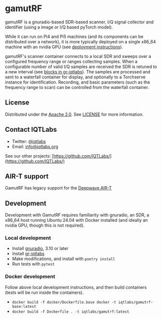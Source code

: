 # gamutRF

gamutRF is a gnuradio-based SDR-based scanner, I/Q signal collector and identifier (using a image or I/Q based pyTorch model).

While it can run on Pi4 and Pi5 machines (and its components can be distributed over a network), it is more typically deployed on a single x86_64 machine with an nvidia GPU (see [deployment instructions](https://github.com/IQTLabs/gamutrf-deploy)).
 
gamutRF's scanner container connects to a local SDR and sweeps over a configured frequency range or ranges collecting samples. When a configurable number of valid I/Q samples are received the SDR is retuned to a new interval (see [blocks in gr-iqtlabs](https://github.com/IQTLabs/gr-iqtlabs)). The samples are processed and sent to a waterfall container for display, and optionally to a Torchserve instance for identification. Recording, and basic parameters (such as the frequency range to scan) can be controlled from the waterfall container.

## License

Distributed under the [Apache 2.0](./LICENSE). See [LICENSE](./LICENSE) for more information.

## Contact IQTLabs

- Twitter: [@iqtlabs](https://twitter.com/iqtlabs)
- Email: info@iqtlabs.org

See our other projects: [https://github.com/IQTLabs/](https://github.com/IQTLabs/)

## AIR-T support

GamutRF has legacy support for the [Deepwave AIR-T](docs/README-airt.md)

## Development

Development with GamutRF requires familiarity with gnuradio, an SDR, a x86_64 host running Ubuntu 24.04 with Docker installed (and ideally an nvidia GPU, though this is not required).

### Local development

* Install [gnuradio](https://wiki.gnuradio.org/index.php/InstallingGR), 3.10 or later
* Install [gr-iqtlabs](https://github.com/IQTLabs/gr-iqtlabs)
* Make modifications, and install with ```poetry install```
* Run tests with ```pytest```

### Docker development

Follow above local development instructions, and then build containers (tests will be run inside the containers).

* ```docker build -f docker/Dockerfile.base docker -t iqtlabs/gamutrf-base:latest```
* ```docker build -f Dockerfile . -t iqtlabs/gamutrf:latest```
